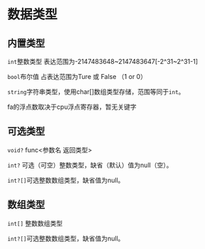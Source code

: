 # 数据类型

<!--fa的数据类型仍在完善中，可能会缺失一些数据类型，在这里先列出部分，敬请谅解-->

## 内置类型

`int`整数类型 表达范围为-2147483648~2147483647[-2^31~2^31-1]

`bool`布尔值 占表达范围为Ture 或 False （1 or 0）

`string`字符串类型，使用char[]数组类型存储，范围等同于`int`。

fa的浮点数取决于cpu浮点寄存器，暂无关键字 <!--fa的浮点数遵循IEEE标准（ANSI/IEEE Std 754-1985）-->

## 可选类型

`void?` func<参数名 返回类型>  

`int?` 可选（可空）整数类型，缺省（默认）值为null（空）。

`int?[]`可选整数数组类型，缺省值为null。

## 数组类型

`int[]` 整数数组类型

`int?[]`可选整数数组类型，缺省值为null。
